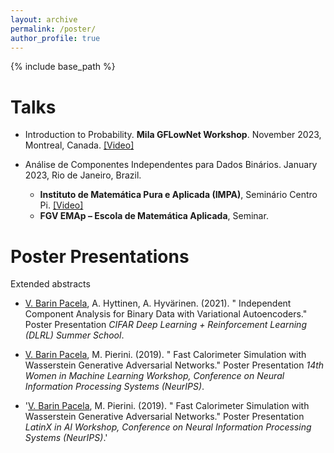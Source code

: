 ```yaml
---
layout: archive
permalink: /poster/
author_profile: true
---
```

{% include base_path %}

Talks
=====
* Introduction to Probability. **Mila GFLowNet Workshop**. November 2023, Montreal, Canada. [[Video]](https://youtu.be/HHwhQx7W8jg?t=2863)

* Análise de Componentes Independentes para Dados Binários. January 2023, Rio de Janeiro, Brazil.
  - **Instituto de Matemática Pura e Aplicada (IMPA)**, Seminário Centro Pi. [[Video]](https://www.youtube.com/watch?v=L4PvFaKs_eE&list=PLo4jXE-LdDTQ0Ujvto1jy-XjOKW4Ozs2h)
  - **FGV EMAp – Escola de Matemática Aplicada**, Seminar.

Poster Presentations
=====
Extended abstracts

* <u>V. Barin Pacela</u>, A. Hyttinen, A. Hyvärinen. (2021). &quot; Independent Component Analysis for Binary Data with Variational Autoencoders.&quot; Poster Presentation <i>CIFAR Deep Learning + Reinforcement Learning (DLRL) Summer School</i>.

* <u>V. Barin Pacela</u>, M. Pierini. (2019). &quot; Fast Calorimeter Simulation with Wasserstein Generative Adversarial Networks.&quot; Poster Presentation <i>14th Women in Machine Learning Workshop, Conference on Neural Information Processing Systems (NeurIPS)</i>.

* '<u>V. Barin Pacela</u>, M. Pierini. (2019). &quot; Fast Calorimeter Simulation with Wasserstein Generative Adversarial Networks.&quot; Poster Presentation <i>LatinX in AI Workshop, Conference on Neural Information Processing Systems (NeurIPS)</i>.'
